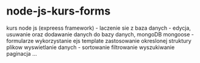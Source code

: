 # node-js-kurs-forms

kurs node js (expreess framework) - 
laczenie sie z baza danych - edycja, usuwanie oraz dodawanie danych do bazy danych, mongoDB mongoose - formularze
wykorzystanie ejs template
zastosowanie okreslonej struktury plikow
wyswietlanie danych - sortowanie filtrowanie wyszukiwanie paginacja
...
